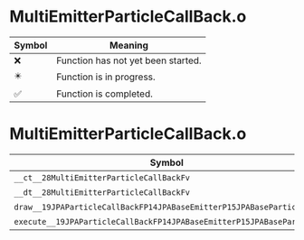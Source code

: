 # MultiEmitterParticleCallBack.o
| Symbol | Meaning 
| ------------- | ------------- 
| :x: | Function has not yet been started. 
| :eight_pointed_black_star: | Function is in progress. 
| :white_check_mark: | Function is completed. 


# MultiEmitterParticleCallBack.o
| Symbol | Decompiled? |
| ------------- | ------------- |
| `__ct__28MultiEmitterParticleCallBackFv` | :x: |
| `__dt__28MultiEmitterParticleCallBackFv` | :x: |
| `draw__19JPAParticleCallBackFP14JPABaseEmitterP15JPABaseParticle` | :x: |
| `execute__19JPAParticleCallBackFP14JPABaseEmitterP15JPABaseParticle` | :x: |
